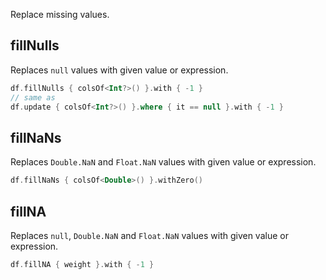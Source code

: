 [//]: # (title: fill)

<!---IMPORT org.jetbrains.kotlinx.dataframe.samples.api.Modify-->

Replace missing values.

## fillNulls

Replaces `null` values with given value or expression. 

<!---FUN fillNulls-->

```kotlin
df.fillNulls { colsOf<Int?>() }.with { -1 }
// same as
df.update { colsOf<Int?>() }.where { it == null }.with { -1 }
```

<dataFrame src="org.jetbrains.kotlinx.dataframe.samples.api.Modify.fillNulls.html"/>
<!---END-->

## fillNaNs

Replaces `Double.NaN` and `Float.NaN` values with given value or expression.

<!---FUN fillNaNs-->

```kotlin
df.fillNaNs { colsOf<Double>() }.withZero()
```

<dataFrame src="org.jetbrains.kotlinx.dataframe.samples.api.Modify.fillNaNs.html"/>
<!---END-->

## fillNA

Replaces `null`, `Double.NaN` and `Float.NaN` values with given value or expression.

<!---FUN fillNA-->

```kotlin
df.fillNA { weight }.with { -1 }
```

<dataFrame src="org.jetbrains.kotlinx.dataframe.samples.api.Modify.fillNA.html"/>
<!---END-->
